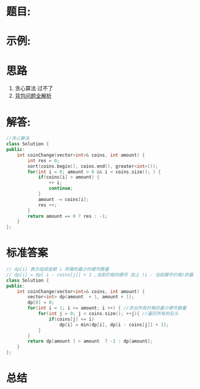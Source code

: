 # 题目:
    
# 示例:
    

# 思路
 1. 贪心算法 过不了
 2. [背包问题全解析](https://leetcode-cn.com/problems/perfect-squares/solution/yi-pian-wen-zhang-chi-tou-bei-bao-wen-ti-yc1p/?um_chnnl=huawei?um_from_appkey=5fcda41c42348b56d6f8e8d5)

# 解答:
```c++
//贪心算法
class Solution {
public:
    int coinChange(vector<int>& coins, int amount) {
        int res = 0;
        sort(coins.begin(), coins.end(), greater<int>());
        for(int i = 0; amount > 0 && i < coins.size(); ) {
            if(coins[i] > amount) {
                ++ i;
                continue;
            }
            amount -= coins[i]; 
            res ++;
        }
        return amount == 0 ? res : -1;
    }
};
```
# 标准答案
```c++
// dp[i] 表示组成金额 i 所需的最少的硬币数量
// dp[i] = dp[ i - coins[j]] + 1 ,当前价格的硬币 加上 (i - 当前硬币价格)的最少硬币数
class Solution {
public:
    int coinChange(vector<int>& coins, int amount) {
        vector<int> dp(amount  + 1, amount + 1);
        dp[0] = 0;
        for(int i = 1; i <= amount; i ++) { //求出所有价格的最少硬币数量
            for(int j = 0; j < coins.size(); ++j){ //遍历所有的石头
                if(coins[j] <= i) 
                    dp[i] = min(dp[i], dp[i - coins[j]] + 1);
            }
        }
        return dp[amount ] > amount  ? -1 : dp[amount];
    }
};
```

# 总结
    